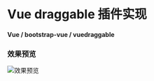 # Vue draggable 插件实现
#### Vue / bootstrap-vue / vuedraggable
### 效果预览  
![效果预览](https://i.loli.net/2020/07/04/jEX3UTx9c5mF12z.png)